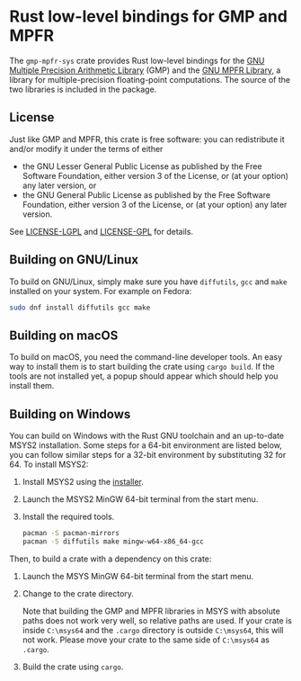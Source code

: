 # Rust low-level bindings for GMP and MPFR

The `gmp-mpfr-sys` crate provides Rust low-level bindings for the
[GNU Multiple Precision Arithmetic Library](https://gmplib.org/) (GMP)
and the [GNU MPFR Library](http://www.mpfr.org/), a library for
multiple-precision floating-point computations. The source of the two
libraries is included in the package.

## License

Just like GMP and MPFR, this crate is free software: you can
redistribute it and/or modify it under the terms of either

* the GNU Lesser General Public License as published by the Free
  Software Foundation, either version 3 of the License, or (at your
  option) any later version, or
* the GNU General Public License as published by the Free Software
  Foundation, either version 3 of the License, or (at your option) any
  later version.
  
See [LICENSE-LGPL](LICENSE-LGPL.md) and [LICENSE-GPL](LICENSE-GPL.md)
for details.

## Building on GNU/Linux

To build on GNU/Linux, simply make sure you have `diffutils`, `gcc`
and `make` installed on your system. For example on Fedora:

```sh
sudo dnf install diffutils gcc make
```

## Building on macOS

To build on macOS, you need the command-line developer tools. An easy
way to install them is to start building the crate using `cargo
build`. If the tools are not installed yet, a popup should appear
which should help you install them.

## Building on Windows

You can build on Windows with the Rust GNU toolchain and an up-to-date
MSYS2 installation. Some steps for a 64-bit environment are listed
below, you can follow similar steps for a 32-bit environment by
substituting 32 for 64. To install MSYS2:

1. Install MSYS2 using the [installer](https://msys2.github.io/).

2. Launch the MSYS2 MinGW 64-bit terminal from the start menu.

3. Install the required tools.

   ```sh
   pacman -S pacman-mirrors
   pacman -S diffutils make mingw-w64-x86_64-gcc
   ```
   
Then, to build a crate with a dependency on this crate:

1. Launch the MSYS MinGW 64-bit terminal from the start menu.

2. Change to the crate directory.

   Note that building the GMP and MPFR libraries in MSYS with absolute
   paths does not work very well, so relative paths are used. If your
   crate is inside `C:\msys64` and the `.cargo` directory is outside
   `C:\msys64`, this will not work. Please move your crate to the
   same side of `C:\msys64` as `.cargo`.

3. Build the crate using `cargo`.
